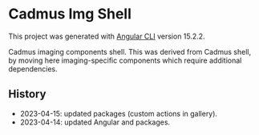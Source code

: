 # Cadmus Img Shell

This project was generated with [Angular CLI](https://github.com/angular/angular-cli) version 15.2.2.

Cadmus imaging components shell. This was derived from Cadmus shell, by moving here imaging-specific components which require additional dependencies.

## History

- 2023-04-15: updated packages (custom actions in gallery).
- 2023-04-14: updated Angular and packages.
